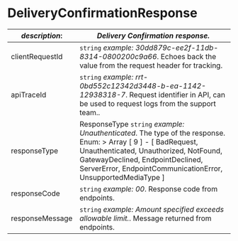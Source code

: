 
# DeliveryConfirmationResponse

| *description*:   | *Delivery Confirmation response.*|
|----|----|
| clientRequestId |    ``` string ```  *example: 30dd879c-ee2f-11db-8314-0800200c9a66*. Echoes back the value from the request header for tracking.|
| apiTraceId |    ``` string ```   *example: rrt-0bd552c12342d3448-b-ea-1142-12938318-7*. Request identifier in API, can be used to request logs from the support team..|
| responseType | ResponseType   ``` string ```   *example: Unauthenticated*. The type of the response. Enum:    > Array [ 9 ] - [ BadRequest, Unauthenticated, Unauthorized, NotFound, GatewayDeclined, EndpointDeclined, ServerError, EndpointCommunicationError, UnsupportedMediaType ]|
| responseCode | ``` string ```  *example: 00*. Response code from endpoints.|
| responseMessage | ``` string ```  *example: Amount specified exceeds allowable limit.*. Message returned from endpoints.|   


